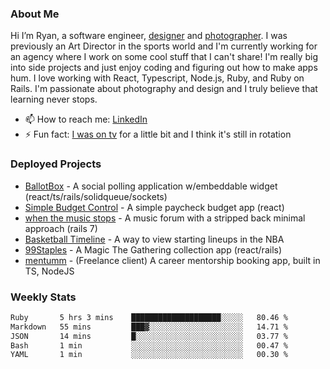 ### About Me
Hi I’m Ryan, a software engineer, [designer](https://www.denvermullets.com/video) and [photographer](https://www.denvermullets.com/). I was previously an Art Director in the sports world and I'm currently working for an agency where I work on some cool stuff that I can't share! I'm really big into side projects and just enjoy coding and figuring out how to make apps hum. I love working with React, Typescript, Node.js, Ruby, and Ruby on Rails. I'm passionate about photography and design and I truly believe that learning never stops.

- 📫 How to reach me: [LinkedIn](https://www.linkedin.com/in/ryanvaznis)
- ⚡ Fun fact: [I was on tv](https://vimeo.com/381425882) for a little bit and I think it's still in rotation

### Deployed Projects
- [BallotBox](https://voteballotbox.com/) - A social polling application w/embeddable widget (react/ts/rails/solidqueue/sockets)
- [Simple Budget Control](https://simplebudgetcontrol.com/) - A simple paycheck budget app (react)
- [when the music stops](https://whenthemusicstops.net) - A music forum with a stripped back minimal approach (rails 7)
- [Basketball Timeline](https://basketball-timeline.com/?team=PHO&year=2023) - A way to view starting lineups in the NBA
- [99Staples](https://www.99staples.com/collections/denvermullets/9) - A Magic The Gathering collection app (react/rails)
- [mentumm](https://portal.mentumm.com/) - (Freelance client) A career mentorship booking app, built in TS, NodeJS

### Weekly Stats
<!--START_SECTION:waka-->

```txt
Ruby       5 hrs 3 mins    ████████████████████░░░░░   80.46 %
Markdown   55 mins         ███▓░░░░░░░░░░░░░░░░░░░░░   14.71 %
JSON       14 mins         █░░░░░░░░░░░░░░░░░░░░░░░░   03.77 %
Bash       1 min           ░░░░░░░░░░░░░░░░░░░░░░░░░   00.47 %
YAML       1 min           ░░░░░░░░░░░░░░░░░░░░░░░░░   00.30 %
```

<!--END_SECTION:waka-->
